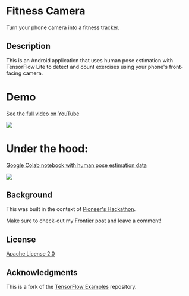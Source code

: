 # Fitness Camera

Turn your phone camera into a fitness tracker.

## Description

This is an Android application that uses human pose estimation with TensorFlow Lite to detect and count exercises using your phone's front-facing camera.

# Demo

[See the full video on YouTube](https://www.youtube.com/watch?v=Jdan-ZHiL6I)

![](https://i.imgur.com/ej0EFiG.gif)

# Under the hood:

[Google Colab notebook with human pose estimation data](https://colab.research.google.com/drive/1OHTsNyr3Ry_bSw8dT9s77BZsXHe7i8HR#scrollTo=uIbljMew7Wje)

![](https://i.imgur.com/PYanU09.png)

## Background

This was built in the context of [Pioneer's Hackathon](https://pioneer.app/hackathon).

Make sure to check-out my [Frontier post](https://frontier.pioneer.app/posts/135-fitness-camera) and leave a comment!

## License

[Apache License 2.0](LICENSE)

## Acknowledgments

This is a fork of the [TensorFlow Examples](https://github.com/tensorflow/examples) repository.
